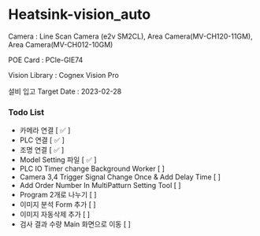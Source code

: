 # Heatsink-vision_auto
Camera : Line Scan Camera (e2v SM2CL), Area Camera(MV-CH120-11GM), Area Camera(MV-CH012-10GM)

POE Card : PCle-GIE74

Vision Library : Cognex Vision Pro

설비 입고 Target Date : 2023-02-28

### Todo List
- 카메라 연결 [ ✅ ]
- PLC 연결 [ ✅ ]
- 조명 연결 [ ✅ ]
- Model Setting 파일 [ ✅ ]
- PLC IO Timer change Background Worker [ ]
- Camera 3,4 Trigger Signal Change Once & Add Delay Time [ ]
- Add Order Number In MultiPatturn Setting Tool [ ]
- Program 2개로 나누기 [ ]
- 이미지 분석 Form 추가 [ ]
- 이미지 자동삭제 추가 [ ]
- 검사 결과 수량 Main 화면으로 이동 [ ]

